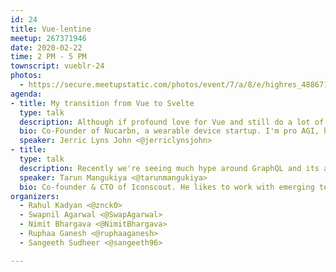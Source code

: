 ```yaml
---
id: 24
title: Vue-lentine
meetup: 267371946
date: 2020-02-22
time: 2 PM - 5 PM
townscript: vueblr-24
photos:
  - https://secure.meetupstatic.com/photos/event/7/a/8/e/highres_488671374.jpeg
agenda:
- title: My transition from Vue to Svelte
  type: talk
  description: Although if profound love for Vue and still do a lot of project using it, it was irresistible for me to try Svelte and the journey I had so far is very interesting. There concept of framework vs compiler could define the future of frontend.
  bio: Co-Founder of Nucarbn, a wearable device startup. I'm pro AGI, humane technology advocate and an obsessive design fanatic.
  speaker: Jerric Lyns John <@jerriclynsjohn>
- title: 
  type: talk
  description: Recently we're seeing much hype around GraphQL and its advantages over Vuex for easy state management. In this session, you'll learn how can you use GraphQL at client side for better state management & caching with traditional REST APIs. This can speed up development time and energy significantly.
  speaker: Tarun Mangukiya <@tarunmangukiya>
  bio: Co-founder & CTO of Iconscout. He likes to work with emerging technologies like JavaScript, GraphQL, Serverless, DevOps and more. He loves teaching, traveling & reading.
organizers:
  - Rahul Kadyan <@znck0>
  - Swapnil Agarwal <@SwapAgarwal>
  - Nimit Bhargava <@NimitBhargava>
  - Ruphaa Ganesh <@ruphaaganesh>
  - Sangeeth Sudheer <@sangeeth96>

---
```


<EventPage />
